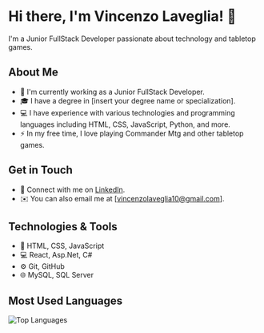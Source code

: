 # Hi there, I'm Vincenzo Laveglia! 👋

I'm a Junior FullStack Developer passionate about technology and tabletop games.

## About Me

- 💼 I'm currently working as a Junior FullStack Developer.
- 🎓 I have a degree in [insert your degree name or specialization].
- 💻 I have experience with various technologies and programming languages including HTML, CSS, JavaScript, Python, and more.
- ⚡ In my free time, I love playing Commander Mtg and other tabletop games.

## Get in Touch

- 💬 Connect with me on [LinkedIn](https://www.linkedin.com/in/vincenzo-laveglia-404baa2ab/).
- ✉️ You can also email me at [vincenzolaveglia10@gmail.com].

## Technologies & Tools

- 🚀 HTML, CSS, JavaScript
- 💻 React, Asp.Net, C#
- ⚙️ Git, GitHub
- 🌐 MySQL, SQL Server

## Most Used Languages

![Top Languages](https://github-readme-stats.vercel.app/api/top-langs/?username=vincenzolaveglia&layout=compact&theme=onedark)


